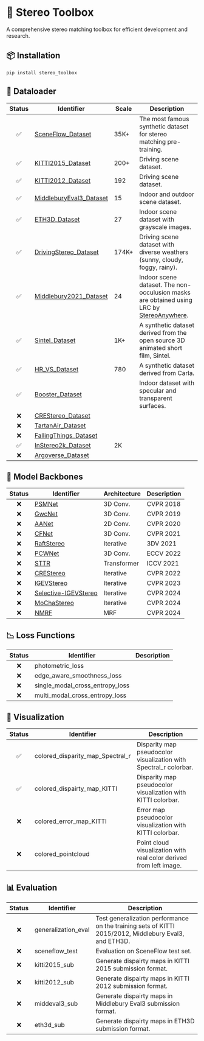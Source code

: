 # 🔧 Stereo Toolbox

A comprehensive stereo matching toolbox for efficient development and research.

## 📦 Installation

```
pip install stereo_toolbox
```

## 🔄 Dataloader

| Status | Identifier | Scale | Description |
| :----: | ---------- | ----- | ----------- | 
| ✅ | [SceneFlow_Dataset](https://lmb.informatik.uni-freiburg.de/resources/datasets/SceneFlowDatasets.en.html) | 35K+ | The most famous synthetic dataset for stereo matching pre-training. |
| ✅ | [KITTI2015_Dataset](https://www.cvlibs.net/datasets/kitti/eval_scene_flow.php?benchmark=stereo) | 200+ | Driving scene dataset. |
| ✅ | [KITTI2012_Dataset](https://www.cvlibs.net/datasets/kitti/eval_stereo_flow.php?benchmark=stereo) | 192 | Driving scene dataset. |
| ✅ | [MiddleburyEval3_Dataset](https://vision.middlebury.edu/stereo/submit3) | 15 | Indoor and outdoor scene dataset. |
| ✅ | [ETH3D_Dataset](https://www.eth3d.net/datasets) | 27 | Indoor scene dataset with grayscale images. |
| ✅ | [DrivingStereo_Dataset](https://drivingstereo-dataset.github.io/)| 174K+ | Driving scene dataset with diverse weathers (sunny, cloudy, foggy, rainy). |
| ✅ | [Middlebury2021_Dataset](https://vision.middlebury.edu/stereo/data/scenes2021/) | 24 | Indoor scene dataset. The non-occulusion masks are obtained using LRC by [StereoAnywhere](https://github.com/bartn8/stereoanywhere). |
| ✅ | [Sintel_Dataset](http://sintel.is.tue.mpg.de/stereo) | 1K+ | A synthetic dataset derived from the open source 3D animated short film, Sintel.|
| ✅ | [HR_VS_Dataset](https://drive.google.com/file/d/1SgEIrH_IQTKJOToUwR1rx4-237sThUqX/view) | 780 | A synthetic dataset derived from Carla. |
| ✅ | [Booster_Dataset](https://amsacta.unibo.it/id/eprint/6876/) |  | Indoor dataset with specular and transparent surfaces. |
| ❌ | [CREStereo_Dataset](https://github.com/megvii-research/CREStereo) |  |
| ❌ | [TartanAir_Dataset]() | |
| ❌ | [FallingThings_Dataset](https://research.nvidia.com/publication/2018-06_falling-things-synthetic-dataset-3d-object-detection-and-pose-estimation) | |
| ✅ | [InStereo2k_Dataset](https://github.com/YuhuaXu/StereoDataset) | 2K | |
| ❌ | [Argoverse_Dataset]() | |



## 🧠 Model Backbones

| Status | Identifier | Architecture | Description |
| :----: | ---------- | ------------ | ----------- |
| ❌ | [PSMNet]() | 3D Conv. | CVPR 2018 |
| ❌ | [GwcNet]() | 3D Conv. | CVPR 2019 |
| ❌ | [AANet]() | 2D Conv. | CVPR 2020 |
| ❌ | [CFNet]() | 3D Conv. | CVPR 2021 |
| ❌ | [RaftStereo]() | Iterative | 3DV 2021 |
| ❌ | [PCWNet]() | 3D Conv. | ECCV 2022 |
| ❌ | [STTR]() | Transformer | ICCV 2021 |
| ❌ | [CREStereo]() | Iterative | CVPR 2022 |
| ❌ | [IGEVStereo]() | Iterative | CVPR 2023 |
| ❌ | [Selective-IGEVStereo]() | Iterative | CVPR 2024 |
| ❌ | [MoChaStereo]() | Iterative | CVPR 2024 |
| ❌ | [NMRF]() | MRF | CVPR 2024 |




## 📉 Loss Functions
| Status | Identifier | Description |
| :----: | ---------- | ----------- |
| ❌ | photometric_loss | |
| ❌ | edge_aware_smoothness_loss | |
| ❌ | single_modal_cross_entropy_loss | |
| ❌ | multi_modal_cross_entropy_loss | |





## 🎨 Visualization

| Status | Identifier | Description |
| :----: | ---------- | ----------- |
| ✅ | colored_disparity_map_Spectral_r | Disparity map pseudocolor visualization with Spectral_r colorbar. |
| ✅ | colored_dispairty_map_KITTI | Disparity map pseudocolor visualization with KITTI colorbar. |
| ❌ | colored_error_map_KITTI | Error map pseudocolor visualization with KITTI colorbar. |
| ❌ | colored_pointcloud | Point cloud visualization with real color derived from left image. |



## 📊 Evaluation

| Status | Identifier | Description |
| :----: | ---------- | ----------- |
| ❌ | generalization_eval | Test generalization performance on the training sets of KITTI 2015/2012, Middlebury Eval3, and ETH3D. |
| ❌ | sceneflow_test | Evaluation on SceneFlow test set. |
| ❌ | kitti2015_sub | Generate dispairty maps in KITTI 2015 submission format. |
| ❌ | kitti2012_sub |  Generate dispairty maps in KITTI 2012 submission format. |
| ❌ | middeval3_sub |  Generate dispairty maps in Middlebury Eval3 submission format. |
| ❌ | eth3d_sub |  Generate dispairty maps in ETH3D submission format. |